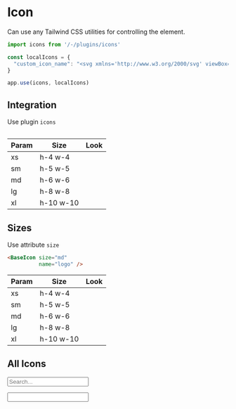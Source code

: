 # Icon

Can use any Tailwind CSS utilities for controlling the element.

<div class="mt-4">
    <base-icon name="logo" :size="false" class="h-10"></base-icon>
</div>

```ts
import icons from '/-/plugins/icons'

const localIcons = {
  "custom_icon_name": "<svg xmlns='http://www.w3.org/2000/svg' viewBox='0 0 24 24' fill='currentColor'>...</svg>"
}

app.use(icons, localIcons)
```

<div class="h-12"></div>

## Integration

Use plugin `icons`

```html

```

| Param   | Size      | Look                                                  |
| ------- | --------- | ----------------------------------------------------- |
| xs      | h-4 w-4   | <base-icon name="outline_check_circle" size="xs" />   |
| sm      | h-5 w-5   | <base-icon name="outline_check_circle" size="sm" />   |
| md      | h-6 w-6   | <base-icon name="outline_check_circle" size="md" />   |
| lg      | h-8 w-8   | <base-icon name="outline_check_circle" size="lg" />   |
| xl      | h-10 w-10 | <base-icon name="outline_check_circle" size="xl" />   |

<div class="h-12"></div>

## Sizes

Use attribute `size`

```html
<BaseIcon size="md"
          name="logo" />
```

| Param   | Size      | Look                                                  |
| ------- | --------- | ----------------------------------------------------- |
| xs      | h-4 w-4   | <base-icon name="outline_check_circle" size="xs" />   |
| sm      | h-5 w-5   | <base-icon name="outline_check_circle" size="sm" />   |
| md      | h-6 w-6   | <base-icon name="outline_check_circle" size="md" />   |
| lg      | h-8 w-8   | <base-icon name="outline_check_circle" size="lg" />   |
| xl      | h-10 w-10 | <base-icon name="outline_check_circle" size="xl" />   |

<div class="h-12"></div>

## All Icons

<input v-model="search"
       placeholder="Search..."
       aria-label=""
       class="appearance-none block w-full px-3 h-10 border border-gray-300 rounded-md placeholder-gray-400 focus:outline-none focus:shadow-outline-blue focus:border-blue-300 transition duration-150 ease-in-out sm:text-sm sm:leading-5" />

<div class="mt-4 flex flex-wrap -mx-1">
    <div v-for="(icon, idx) in visibleIcons"
         :key="idx"
         class="w-1/12 p-1">
        <base-ratio class="bg-gray-100 rounded-md cursor-pointer" @click="() => onClick(icon)">
            <base-icon :name="icon" />
            <div class="absolute inset-0 rounded-md border-2 border-transparent hover:border-green-500"></div>
        </base-ratio>
    </div>
</div>

<input aria-label="" id="myInput" class="opacity-0 absolute pointer-events-none" />

<script>
import { useIcons } from '/-/plugins/icons';

export default {
  data () {
    const { icons } = useIcons();

    return {
      search: '',
      icons: Object.keys(icons.value)
    }
  },
  computed: {
    visibleIcons() {
      if (!this.search) {
        return this.icons
      }

      return this.icons.filter((item) => item.includes(this.search))
    }
  },
  methods: {
    onClick(text) {
      let copyText = document.getElementById("myInput");

      copyText.value = text;
      copyText.select();
      copyText.setSelectionRange(0, 99999);

      document.execCommand("copy");
    }
  }
}
</script>
